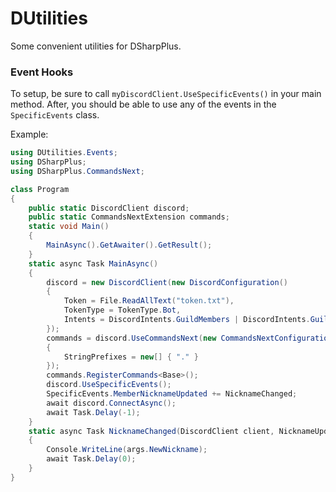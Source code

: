 # DUtilities
Some convenient utilities for DSharpPlus.

### Event Hooks

To setup, be sure to call `myDiscordClient.UseSpecificEvents()` in your main method. After, you should be able to use any of the events in the `SpecificEvents` class.

Example:
```cs
using DUtilities.Events;
using DSharpPlus;
using DSharpPlus.CommandsNext;

class Program
{
    public static DiscordClient discord;
    public static CommandsNextExtension commands;
    static void Main()
    {
        MainAsync().GetAwaiter().GetResult();
    }
    static async Task MainAsync()
    {
        discord = new DiscordClient(new DiscordConfiguration()
        {
            Token = File.ReadAllText("token.txt"),
            TokenType = TokenType.Bot,
            Intents = DiscordIntents.GuildMembers | DiscordIntents.GuildPresences | DiscordIntents.Guilds | DiscordIntents.GuildMessages
        });
        commands = discord.UseCommandsNext(new CommandsNextConfiguration()
        { 
            StringPrefixes = new[] { "." }
        });
        commands.RegisterCommands<Base>();
        discord.UseSpecificEvents();
        SpecificEvents.MemberNicknameUpdated += NicknameChanged;
        await discord.ConnectAsync();
        await Task.Delay(-1);
    }
    static async Task NicknameChanged(DiscordClient client, NicknameUpdatedArgs args)
    {
        Console.WriteLine(args.NewNickname);
        await Task.Delay(0);
    }
}
```
